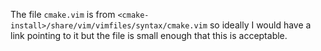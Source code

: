 The file `cmake.vim` is from `<cmake-install>/share/vim/vimfiles/syntax/cmake.vim`
so ideally I would have a link pointing to it but the file is small enough that
this is acceptable.
